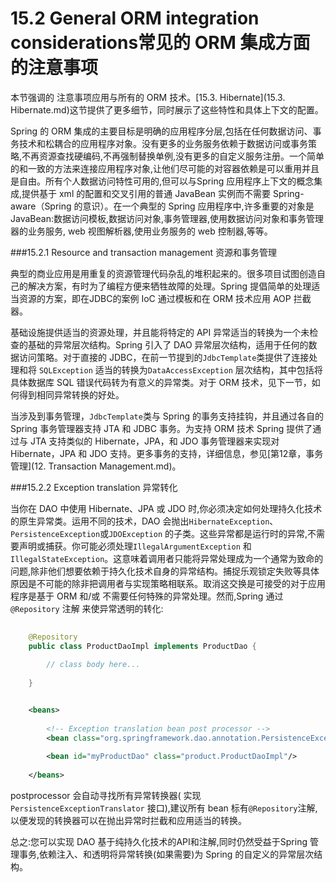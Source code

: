 15.2 General ORM integration considerations常见的 ORM 集成方面的注意事项
========================

本节强调的 注意事项应用与所有的 ORM 技术。[15.3. Hibernate](15.3. Hibernate.md)这节提供了更多细节，同时展示了这些特性和具体上下文的配置。

Spring 的 ORM 集成的主要目标是明确的应用程序分层,包括在任何数据访问、事务技术和松耦合的应用程序对象。没有更多的业务服务依赖于数据访问或事务策略,不再资源查找硬编码,不再强制替换单例,没有更多的自定义服务注册。一个简单的和一致的方法来连接应用程序对象,让他们尽可能的对容器依赖是可以重用并且是自由。所有个人数据访问特性可用的,但可以与Spring 应用程序上下文的概念集成,提供基于 xml 的配置和交叉引用的普通 JavaBean 实例而不需要 Spring-aware（Spring 的意识）。在一个典型的 Spring 应用程序中,许多重要的对象是 JavaBean:数据访问模板,数据访问对象,事务管理器,使用数据访问对象和事务管理器的业务服务, web 视图解析器,使用业务服务的 web 控制器,等等。

###15.2.1 Resource and transaction management 资源和事务管理

典型的商业应用是用重复的资源管理代码杂乱的堆积起来的。很多项目试图创造自己的解决方案，有时为了编程方便来牺牲故障的处理。Spring 提倡简单的处理适当资源的方案，即在JDBC的案例 IoC 通过模板和在 ORM 技术应用 AOP 拦截器。

基础设施提供适当的资源处理，并且能将特定的 API 异常适当的转换为一个未检查的基础的异常层次结构。Spring  引入了 DAO 异常层次结构，适用于任何的数据访问策略。对于直接的 JDBC，在前一节提到的`JdbcTemplate`类提供了连接处理和将 `SQLException` 适当的转换为`DataAccessException` 层次结构，其中包括将 具体数据库 SQL 错误代码转为有意义的异常类。对于 ORM 技术，见下一节，如何得到相同异常转换的好处。

当涉及到事务管理，`JdbcTemplate`类与 Spring 的事务支持挂钩，并且通过各自的 Spring 事务管理器支持 JTA 和 JDBC 事务。为支持 ORM 技术 Spring 提供了通过与 JTA 支持类似的 Hibernate，JPA，和 JDO 事务管理器来实现对 Hibernate，JPA 和 JDO 支持。更多事务的支持，详细信息，参见[第12章，事务管理](12. Transaction Management.md)。

###15.2.2 Exception translation 异常转化

当你在 DAO 中使用 Hibernate、JPA 或 JDO 时,你必须决定如何处理持久化技术的原生异常类。运用不同的技术，DAO 会抛出`HibernateException`、`PersistenceException`或`JDOException` 的子类。这些异常都是运行时的异常,不需要声明或捕获。你可能必须处理`IllegalArgumentException` 和`IllegalStateException`。这意味着调用者只能将异常处理成为一个通常为致命的问题,除非他们想要依赖于持久化技术自身的异常结构。捕捉乐观锁定失败等具体原因是不可能的除非把调用者与实现策略相联系。取消这交换是可接受的对于应用程序是基于 ORM 和/或 不需要任何特殊的异常处理。然而,Spring 通过 `@Repository` 注解 来使异常透明的转化:

```java
	
	@Repository
	public class ProductDaoImpl implements ProductDao {
	
	    // class body here...
	
	}

```

```xml

	<beans>
	
	    <!-- Exception translation bean post processor -->
	    <bean class="org.springframework.dao.annotation.PersistenceExceptionTranslationPostProcessor"/>
	
	    <bean id="myProductDao" class="product.ProductDaoImpl"/>
	
	</beans>

```
postprocessor 会自动寻找所有异常转换器( 实现 `PersistenceExceptionTranslator` 接口),建议所有 bean 标有`@Repository`注解,以便发现的转换器可以在抛出异常时拦截和应用适当的转换。

总之:您可以实现 DAO  基于纯持久化技术的API和注解,同时仍然受益于Spring 管理事务,依赖注入、和透明将异常转换(如果需要)为 Spring 的自定义的异常层次结构。